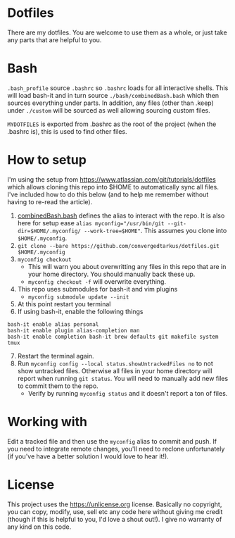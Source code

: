 # Dotfiles
There are my dotfiles. You are welcome to use them as a whole, or just take any parts that are helpful to you.

# Bash
`.bash_profile` source `.bashrc` so `.bashrc` loads for all interactive shells.
This will load bash-it and in turn source `./bash/combinedBash.bash` which then sources everything under parts. In addition, any files (other than .keep) under `./custom` will be sourced as well allowing sourcing custom files.

`MYDOTFILES` is exported from .bashrc as the root of the project (when the .bashrc is), this is used to find other files.

# How to setup
I'm using the setup from https://www.atlassian.com/git/tutorials/dotfiles which allows cloning this repo into $HOME to automatically sync all files. I've included how to do this below (and to help me remember without having to re-read the article).

1. [combinedBash.bash](https://github.com/convergedtarkus/dotfiles/blob/master/bash/combinedBash.bash) defines the alias to interact with the repo. It is also here for setup ease `alias myconfig="/usr/bin/git --git-dir=$HOME/.myconfig/ --work-tree=$HOME"`. This assumes you clone into `$HOME/.myconfig`.
2. `git clone --bare https://github.com/convergedtarkus/dotfiles.git $HOME/.myconfig`
3. `myconfig checkout`
    - This will warn you about overwritting any files in this repo that are in your home directory. You should manually back these up.
    - `myconfig checkout -f` will overwrite everything.
4. This repo uses submodules for bash-it and vim plugins
    - `myconfig submodule update --init`
5. At this point restart you terminal
6. If using bash-it, enable the following things
```
bash-it enable alias personal
bash-it enable plugin alias-completion man
bash-it enable completion bash-it brew defaults git makefile system tmux
```
7. Restart the terminal again.
8. Run `myconfig config --local status.showUntrackedFiles no` to not show untracked files. Otherwise all files in your home directory will report when running `git status`. You will need to manually add new files to commit them to the repo.
    - Verify by running `myconfig status` and it doesn't report a ton of files.

# Working with
Edit a tracked file and then use the `myconfig` alias to commit and push. If you need to integrate remote changes, you'll need to reclone unfortunately (if you've have a better solution I would love to hear it!).

# License
This project uses the https://unlicense.org license. Basically no copyright, you can copy, modify, use, sell etc any code here without giving me credit (though if this is helpful to you, I'd love a shout out!). I give no warranty of any kind on this code.
